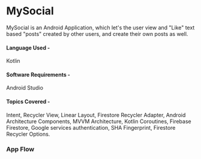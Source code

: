 # MySocial
MySocial is an Android Application, which let's the user view and "Like" text based "posts" created by other users, and create their own posts as well.  

#### Language Used -  
Kotlin  

#### Software Requirements -   
Android Studio 

#### Topics Covered -   
Intent, Recycler View, Linear Layout, Firestore Recycler Adapter, Android Architecture Components, MVVM Architecture, Kotlin Coroutines, Firebase Firestore, Google services authentication, SHA Fingerprint, Firestore Recycler Options.  

  
### App Flow 

